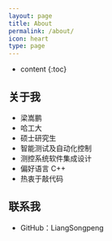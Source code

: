 ```yaml
---
layout: page
title: About
permalink: /about/
icon: heart
type: page
---
```


* content
{:toc}

## 关于我

* 梁嵩鹏
* 哈工大
* 硕士研究生
* 智能测试及自动化控制
* 测控系统软件集成设计
* 偏好语言 C++
* 热衷于敲代码

## 联系我

* GitHub：LiangSongpeng
